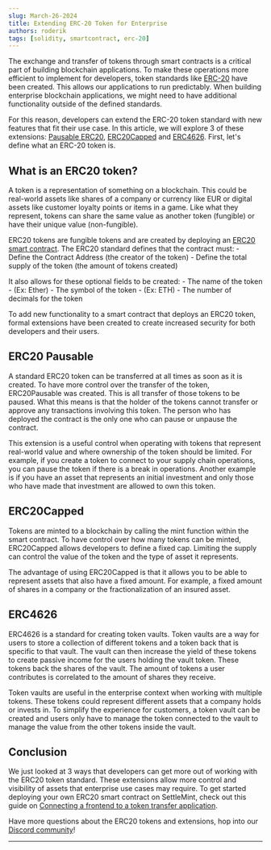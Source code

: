 ```yaml
---
slug: March-26-2024
title: Extending ERC-20 Token for Enterprise
authors: roderik
tags: [solidity, smartcontract, erc-20]
---
```


The exchange and transfer of tokens through smart contracts is a critical part of building blockchain applications. To make these operations more efficient to implement for developers, token standards like [ERC-20](https://ethereum.org/en/developers/docs/standards/tokens/erc-20/) have been created. This allows our applications to run predictably. When building enterprise blockchain applications, we might need to have additional functionality outside of the defined standards.

For this reason, developers can extend the ERC-20 token standard with new features that fit their use case. In this article, we will explore 3 of these extensions:
[Pausable ERC20](https://docs.openzeppelin.com/contracts/2.x/api/token/erc20#ERC20Pausable), [ERC20Capped](https://docs.openzeppelin.com/contracts/4.x/api/token/erc20#ERC20Capped) and [ERC4626](https://docs.openzeppelin.com/contracts/4.x/erc4626). First, let's define what an ERC-20 token is.

## What is an ERC20 token?

A token is a representation of something on a blockchain. This could be real-world assets like shares of a company or currency like EUR or digital assets like customer loyalty points or items in a game. Like what they represent, tokens can share the same value as another token (fungible) or have their unique value (non-fungible).

ERC20 tokens are fungible tokens and are created by deploying an [ERC20 smart contract](/documentation/docs/blockchain-guides/Ethereum/Template-library/ethereum-erc-20/). The ERC20 standard defines that the contract must: - Define the Contract Address (the creator of the token) - Define the total supply of the token (the amount of tokens created)

It also allows for these optional fields to be created: - The name of the token - (Ex: Ether) - The symbol of the token - (Ex: ETH) - The number of decimals for the token

To add new functionality to a smart contract that deploys an ERC20 token, formal extensions have been created to create increased security for both developers and their users.

## ERC20 Pausable

A standard ERC20 token can be transferred at all times as soon as it is created. To have more control over the transfer of the token, ERC20Pausable was created. This is all transfer of those tokens to be paused. What this means is that the holder of the tokens cannot transfer or approve any transactions involving this token. The person who has deployed the contract is the only one who can pause or unpause the contract.

This extension is a useful control when operating with tokens that represent real-world value and where ownership of the token should be limited. For example, if you create a token to connect to your supply chain operations, you can pause the token if there is a break in operations. Another example is if you have an asset that represents an initial investment and only those who have made that investment are allowed to own this token.

## ERC20Capped

Tokens are minted to a blockchain by calling the mint function within the smart contract. To have control over how many tokens can be minted, ERC20Capped allows developers to define a fixed cap. Limiting the supply can control the value of the token and the type of asset it represents.

The advantage of using ERC20Capped is that it allows you to be able to represent assets that also have a fixed amount. For example, a fixed amount of shares in a company or the fractionalization of an insured asset.

## ERC4626

ERC4626 is a standard for creating token vaults. Token vaults are a way for users to store a collection of different tokens and a token back that is specific to that vault. The vault can then increase the yield of these tokens to create passive income for the users holding the vault token. These tokens back the shares of the vault. The amount of tokens a user contributes is correlated to the amount of shares they receive.

Token vaults are useful in the enterprise context when working with multiple tokens. These tokens could represent different assets that a company holds or invests in. To simplify the experience for customers, a token vault can be created and users only have to manage the token connected to the vault to manage the value from the other tokens inside the vault.

## Conclusion

We just looked at 3 ways that developers can get more out of working with the ERC20 token standard. These extensions allow more control and visibility of assets that enterprise use cases may require. To get started deploying your own ERC20 smart contract on SettleMint, check out this guide on [Connecting a frontend to a token transfer application](/documentation/docs/developer-guides/connect-frontend/).

Have more questions about the ERC20 tokens and extensions, hop into our [Discord community](https://discord.gg/4WPatxDJ6A)!


---

